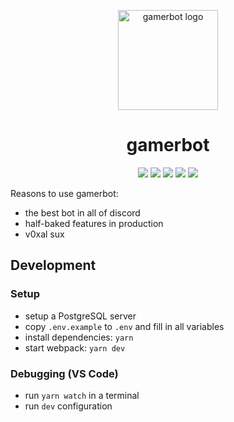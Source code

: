 <p align="center">
  <!-- classes for tailwindcss on website -->
  <img src="https://github.com/gamer-gang/gamerbot/raw/master/assets/hexagon.png" class="rounded-lg shadow-lg w-60" alt="gamerbot logo" width="160">
</p>

<h1 align="center">gamerbot</h1>

<p align="center">
  <img src="https://img.shields.io/github/workflow/status/gamer-gang/gamerbot/webpack">
  <img src="https://img.shields.io/github/repo-size/gamer-gang/gamerbot">
  <img src="https://img.shields.io/github/license/gamer-gang/gamerbot">
  <img src="https://img.shields.io/david/gamer-gang/gamerbot">
  <img src="https://img.shields.io/badge/hotel-trivago-blue">
</p>

Reasons to use gamerbot:

- the best bot in all of discord
- half-baked features in production
- v0xal sux

## Development

### Setup

- setup a PostgreSQL server
- copy `.env.example` to `.env` and fill in all variables
- install dependencies: `yarn`
- start webpack: `yarn dev`

### Debugging (VS Code)

- run `yarn watch` in a terminal
- run `dev` configuration
